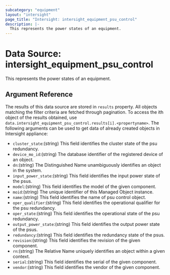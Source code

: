 ```yaml
---
subcategory: "equipment"
layout: "intersight"
page_title: "Intersight: intersight_equipment_psu_control"
description: |-
  This represents the power states of an equipment.
---
```


# Data Source: intersight_equipment_psu_control
This represents the power states of an equipment.
## Argument Reference
The results of this data source are stored in `results` property.
All objects matching the filter criteria are fetched through pagination.
To access the ith object of the results obtained, use `data.intersight_equipment_psu_control.results[i].<propertyname>`.
The following arguments can be used to get data of already created objects in Intersight appliance:
* `cluster_state`:(string) This field identifies the cluster state of the psu redundancy. 
* `device_mo_id`:(string) The database identifier of the registered device of an object. 
* `dn`:(string) The Distinguished Name unambiguously identifies an object in the system. 
* `input_power_state`:(string) This field identifies the input power state of the psus. 
* `model`:(string) This field identifies the model of the given component. 
* `moid`:(string) The unique identifier of this Managed Object instance. 
* `name`:(string) This field identifies the name of psu control object. 
* `oper_qualifier`:(string) This field identifies the operational qualifier for the psu redundancy. 
* `oper_state`:(string) This field identifies the operational state of the psu redundancy. 
* `output_power_state`:(string) This field identifies the output power state of the psus. 
* `redundancy`:(string) This field identifies the redundancy state of the psus. 
* `revision`:(string) This field identifies the revision of the given component. 
* `rn`:(string) The Relative Name uniquely identifies an object within a given context. 
* `serial`:(string) This field identifies the serial of the given component. 
* `vendor`:(string) This field identifies the vendor of the given component. 
 